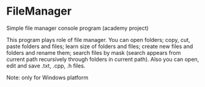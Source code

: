 # FileManager
Simple file manager console program (academy project)

This program plays role of file manager. You can open folders; copy, cut, paste folders and files; learn size of folders and files; create new files and folders and rename them; search files by mask (search appears from current path recursively through folders in current path). Also you can open, edit and save .txt, .cpp, .h files.

Note: only for Windows platform